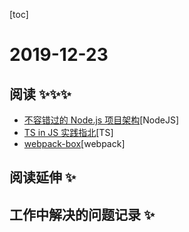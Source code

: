 
[toc]

# 2019-12-23

## 阅读 ✨✨✨

* [不容错过的 Node.js 项目架构](https://mp.weixin.qq.com/s/nivph5JV_sovSDDSCsKmAA)[NodeJS]
* [TS in JS 实践指北](https://mp.weixin.qq.com/s/KalfL93IEf84_gKsGeXqAQ)[TS]
* [webpack-box](https://github.com/luoxue-victor/webpack-box)[webpack]

## 阅读延伸 ✨

## 工作中解决的问题记录 ✨
